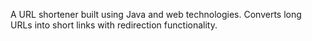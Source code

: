 A URL shortener built using Java and web technologies. Converts long URLs into short links with redirection functionality.
